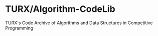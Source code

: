# TURX/Algorithm-CodeLib

TURX's Code Archive of Algorithms and Data Structures in Competitive Programming
